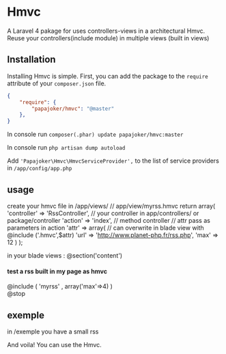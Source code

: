 # Hmvc

A Laravel 4 pakage for uses controllers-views in a  architectural Hmvc. 
Reuse your controllers(include module) in multiple views (built in views)

## Installation

Installing Hmvc is simple. First, you can add the package to the `require` attribute of your `composer.json` file.

```json
{
    "require": {
        "papajoker/hmvc": "@master"
    },
}
```

In console run `composer(.phar) update papajoker/hmvc:master`

In console run `php artisan dump autoload`

Add `'Papajoker\Hmvc\HmvcServiceProvider',` to the list of service providers in `/app/config/app.php`



## usage

create your hmvc file in /app/views/
    // app/view/myrss.hmvc
    return array(
	'controller' => 'RssController', 	// your controller in app/controllers/ or package/controller
	'action' => 'index',				// method controller
										// attr pass as parameters in action
	'attr' => array( 					// can overwrite in blade view with @include ('.hmvc',$attr)
		'url' =>    'http://www.planet-php.fr/rss.php',
		'max' => 12
	    )
    );


in your blade views :
    @section('content')
	<h4>test a rss built in my page as hmvc</h4>
	<div class="rss" width="45%">
		@include ( 'myrss' , array('max'=>4) )
	</div>
    @stop


## exemple
 in /exemple you have a small rss

And voila! You can use the Hmvc.


